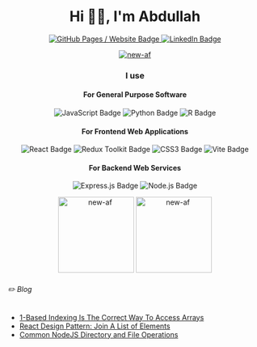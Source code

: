 <h1 align="center">Hi 👋🏽, I'm Abdullah</h1>

<p align="center">
    <a href="https://new-af.github.io/">
        <img src="https://img.shields.io/badge/Website-121013?style=for-the-badge&logo=githubpages&logoColor=white" alt="GitHub Pages / Website Badge" />
    </a>
    <a href="https://www.linkedin.com/in/abdullah-fatota-se/">
        <img src="https://img.shields.io/badge/LinkedIn-0A66C2?logo=linkedin&logoColor=fff&style=for-the-badge" alt="LinkedIn Badge" />
    </a>
</p>

<p align="center">
    <a href="https://github.com/ryo-ma/github-profile-trophy">
        <img src="https://github-profile-trophy.vercel.app/?username=new-af&row=1&column=3&no-frame=true&theme=dark_lover&no-bg=true" alt="new-af" />
    </a>
</p>

<h3 align="center">I use</h3>

<h4 align="center">For General Purpose Software</h4>
<p align="center">

<img src="https://img.shields.io/badge/JavaScript-F7DF1E?logo=javascript&logoColor=000&style=for-the-badge" alt="JavaScript Badge"/>

<img src="https://img.shields.io/badge/Python-3776AB?logo=python&logoColor=fff&style=for-the-badge" alt="Python Badge"/>

<img src="https://img.shields.io/badge/R-276DC3?logo=r&logoColor=fff&style=for-the-badge" alt="R Badge"/>

</p>

<h4 align="center">For Frontend Web Applications</h4>
<p align="center">

<img src="https://img.shields.io/badge/React-61DAFB?style=for-the-badge&logo=react&logoColor=000000" alt="React Badge"/>

<img src="https://img.shields.io/badge/Redux%20Toolkit-764ABC?logo=redux&logoColor=fff&style=for-the-badge" alt="Redux Toolkit Badge"/>

<img src="https://img.shields.io/badge/CSS3-1572B6?logo=css3&logoColor=fff&style=for-the-badge" alt="CSS3 Badge"/>

<img src="https://img.shields.io/badge/Vite-B73BFE?style=for-the-badge&logo=vite&logoColor=FFD62E" alt="Vite Badge"/>

</p>

<h4 align="center">For Backend Web Services</h4>
<p align="center">

<img src="https://img.shields.io/badge/Express-000?logo=express&logoColor=fff&style=for-the-badge" alt="Express.js Badge"/>

<img src="https://img.shields.io/badge/Node.js-393?logo=nodedotjs&logoColor=fff&style=for-the-badge" alt="Node.js Badge"/>

</p>

<p align="center">
    <img src="https://github-readme-stats.vercel.app/api/top-langs?username=new-af&show_icons=true&theme=flat&locale=en&layout=compact&hide=tcl&custom_title=My%20most%20used%20programming%20languages&title_color=000000&card_width=400" height="150" alt="new-af" />
    <img src="https://github-readme-streak-stats.herokuapp.com/?user=new-af&theme=flat" height="150" alt="new-af" />
</p>

###### ✏️ Blog

- <a href="https://new-af.github.io/blog/1-based-array-indexing">1-Based Indexing Is The Correct Way To Access Arrays</a>
- <a href="https://new-af.github.io/blog/join-list">React Design Pattern: Join A List of Elements</a>
- <a href="https://new-af.github.io/blog/common-node">Common NodeJS Directory and File Operations</a>
